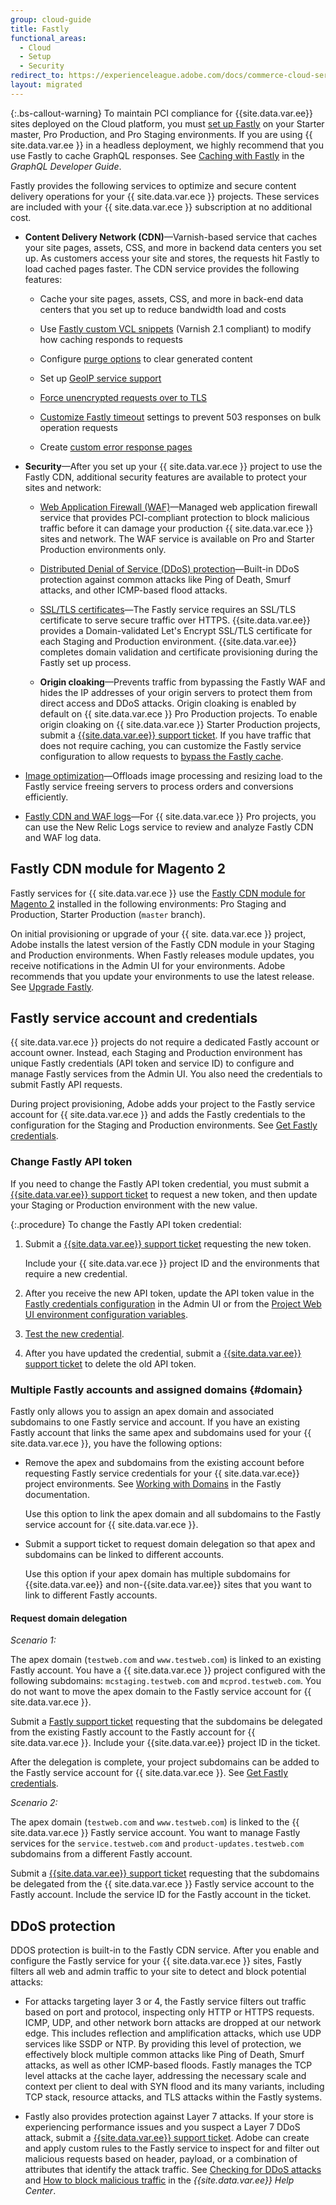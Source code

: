 ```yaml
---
group: cloud-guide
title: Fastly
functional_areas:
  - Cloud
  - Setup
  - Security
redirect_to: https://experienceleague.adobe.com/docs/commerce-cloud-service/user-guide/cdn/fastly.html
layout: migrated
---
```


{:.bs-callout-warning}
To maintain PCI compliance for {{site.data.var.ee}} sites deployed on the Cloud platform, you must [set up Fastly] on your Starter master, Pro Production, and Pro Staging environments. If you are using {{ site.data.var.ee }} in a headless deployment, we highly recommend that you use Fastly to cache GraphQL responses. See [Caching with Fastly] in the *GraphQL Developer Guide*.

Fastly provides the following services to optimize and secure content delivery operations for your {{ site.data.var.ece }} projects. These services are included with your {{ site.data.var.ece }} subscription at no additional cost.

-  **Content Delivery Network (CDN)**—Varnish-based service that caches your site pages, assets, CSS, and more in backend data centers you set up. As customers access your site and stores, the requests hit Fastly to load cached pages faster. The CDN service provides the following features:

   -  Cache your site pages, assets, CSS, and more in back-end data centers that you set up to reduce bandwidth load and costs

   -  Use [Fastly custom VCL snippets] (Varnish 2.1 compliant) to modify how caching responds to requests

   -  Configure [purge options] to clear generated content

   -  Set up [GeoIP service support]

   -  [Force unencrypted requests over to TLS]

   -  [Customize Fastly timeout] settings to prevent 503 responses on bulk operation requests

   -  Create [custom error response pages]

-  **Security**—After you set up your {{ site.data.var.ece }} project to use the Fastly CDN, additional security features are available to protect your sites and network:

   -  [Web Application Firewall (WAF)]—Managed web application firewall service that provides PCI-compliant protection to block malicious traffic before it can damage your production {{ site.data.var.ece }} sites and network. The WAF service is available on Pro and Starter Production environments only.

   -  [Distributed Denial of Service (DDoS) protection](#ddos-protection)—Built-in DDoS protection against common attacks like Ping of Death, Smurf attacks, and other ICMP-based flood attacks.

   -  [SSL/TLS certificates]—The Fastly service requires an SSL/TLS certificate to serve secure traffic over HTTPS. {{site.data.var.ee}} provides a Domain-validated Let's Encrypt SSL/TLS certificate for each Staging and Production environment. {{site.data.var.ee}} completes domain validation and certificate provisioning during the Fastly set up process.

   -  **Origin cloaking**—Prevents traffic from bypassing the Fastly WAF and hides the IP addresses of your origin servers to protect them from direct access and DDoS attacks. Origin cloaking is enabled by default on {{ site.data.var.ece }} Pro Production projects. To enable origin cloaking on {{ site.data.var.ece }} Starter Production projects, submit a [{{site.data.var.ee}} support ticket]. If you have traffic that does not require caching, you can customize the Fastly service configuration to allow requests to [bypass the Fastly cache].

-  [Image optimization]—Offloads image processing and resizing load to the Fastly service freeing servers to process orders and conversions efficiently.

-  [Fastly CDN and WAF logs]—For {{ site.data.var.ece }} Pro projects, you can use the New Relic Logs service to review and analyze Fastly CDN and WAF log data.

## Fastly CDN module for Magento 2

Fastly services for {{ site.data.var.ece }} use the [Fastly CDN module for Magento 2] installed in the following environments: Pro Staging and Production, Starter Production (`master` branch).

On initial provisioning or upgrade of your {{ site. data.var.ece }} project, Adobe installs the latest version of the Fastly CDN module in your Staging and Production environments. When Fastly releases module updates, you receive notifications in the Admin UI for your environments. Adobe recommends that you update your environments to use the latest release. See [Upgrade Fastly].

## Fastly service account and credentials

{{ site.data.var.ece }} projects do not require a dedicated Fastly account or account owner. Instead, each Staging and Production environment has unique Fastly credentials (API token and service ID) to configure and manage Fastly services from the Admin UI. You also need the credentials to submit Fastly API requests.

During project provisioning, Adobe adds your project to the Fastly service account for {{ site.data.var.ece }} and adds the Fastly credentials to the configuration for the Staging and Production environments. See [Get Fastly credentials].

### Change Fastly API token

If you need to change the Fastly API token credential, you must submit a [{{site.data.var.ee}} support ticket] to request a new token, and then update your Staging or Production environment with the new value.

{:.procedure}
To change the Fastly API token credential:

1. Submit a [{{site.data.var.ee}} support ticket] requesting the new token.

   Include your {{ site.data.var.ece }} project ID and the environments that require a new credential.

1. After you receive the new API token, update the API token value in the [Fastly credentials configuration] in the Admin UI or from the [Project Web UI environment configuration variables].

1. [Test the new credential].

1. After you have updated the credential, submit a [{{site.data.var.ee}} support ticket] to delete the old API token.

### Multiple Fastly accounts and assigned domains {#domain}

Fastly only allows you to assign an apex domain and associated subdomains to one Fastly service and account. If you have an existing Fastly account that links the same apex and subdomains used for your {{ site.data.var.ece }}, you have the following options:

-  Remove the apex and subdomains from the existing account before requesting Fastly service credentials for your {{ site.data.var.ece}} project environments. See [Working with Domains] in the Fastly documentation.

   Use this option to link the apex domain and all subdomains to the Fastly service account for {{ site.data.var.ece }}.

-  Submit a support ticket to request domain delegation so that apex and subdomains can be linked to different accounts.

   Use this option if your apex domain has multiple subdomains for {{site.data.var.ee}} and non-{{site.data.var.ee}} sites that you want to link to different Fastly accounts.

#### Request domain delegation

*Scenario 1:*

The apex domain (`testweb.com` and `www.testweb.com`) is linked to an existing Fastly account. You have a {{ site.data.var.ece }} project configured with the following subdomains: `mcstaging.testweb.com` and `mcprod.testweb.com`. You do not want to move the apex domain to the Fastly service account for {{ site.data.var.ece }}.

Submit a [Fastly support ticket] requesting that the subdomains be delegated from the existing Fastly account to the Fastly account for {{ site.data.var.ece }}. Include your {{site.data.var.ee}} project ID in the ticket.

After the delegation is complete, your project subdomains can be added to the Fastly service account for {{ site.data.var.ece }}. See [Get Fastly credentials].

*Scenario 2:*

The apex domain (`testweb.com` and `www.testweb.com`) is linked to the {{ site.data.var.ece }} Fastly service account. You want to manage Fastly services for the `service.testweb.com` and `product-updates.testweb.com` subdomains from a different Fastly account.

Submit a [{{site.data.var.ee}} support ticket] requesting that the subdomains be delegated from the {{ site.data.var.ece }} Fastly service account to the Fastly account. Include the service ID for the Fastly account in the ticket.

## DDoS protection

DDOS protection is built-in to the Fastly CDN service. After you enable and configure the Fastly service for your {{ site.data.var.ece }} sites, Fastly filters all web and admin traffic to your site to detect and block potential attacks:

-  For attacks targeting layer 3 or 4, the Fastly service filters out traffic based on port and protocol, inspecting only HTTP or HTTPS requests. ICMP, UDP, and other network born attacks are dropped at our network edge. This includes reflection and amplification attacks, which use UDP services like SSDP or NTP. By providing this level of protection, we effectively block  multiple common attacks like Ping of Death, Smurf attacks, as well as other ICMP-based floods.  Fastly manages the TCP level attacks at the cache layer, addressing the necessary scale and context per client to deal with SYN flood and its many variants, including TCP stack, resource attacks, and TLS attacks within the Fastly systems.

-  Fastly also provides protection against Layer 7 attacks. If your store is experiencing performance issues and you suspect a Layer 7 DDoS attack, submit a [{{site.data.var.ee}} support ticket]. Adobe can create and apply custom rules to the Fastly service to inspect for and filter out malicious requests based on header, payload, or a combination of attributes that identify the attack traffic. See [Checking for DDoS attacks][] and [How to block malicious traffic] in the *{{site.data.var.ee}} Help Center*.

<!--Link definitions-->
[bypass the Fastly cache]: {{site.baseurl}}/cloud/cdn/fastly-vcl-bypass-to-origin.html
[Caching with Fastly]: {{site.baseurl}}/guides/v2.4/graphql/caching.html#caching-with-fastly
[Checking for DDoS attacks]: https://support.magento.com/hc/en-us/articles/360030941932
[custom error response pages]: {{site.baseurl}}/cloud/cdn/cloud-fastly-custom-response.html
[Customize Fastly timeout]: {{site.baseurl}}/cloud/cdn/configure-fastly-customize-cache.html#extend-fastly-timeout
[Fastly CDN module for Magento 2]: https://github.com/fastly/fastly-magento2
[Fastly credentials configuration]: {{site.baseurl}}/cloud/cdn/configure-fastly.html#test-the-fastly-credentials
[Fastly custom VCL snippets]: {{site.baseurl}}/cloud/cdn/cloud-vcl-custom-snippets.html
[Image optimization]: {{site.baseurl}}/cloud/cdn/fastly-image-optimization.html
[Fastly support ticket]: https://docs.fastly.com/products/support-description-and-sla#support-requests
[Force unencrypted requests over to TLS]: {{site.baseurl}}/cloud/cdn/configure-fastly-customize-cache.html#force-tls
[GeoIP service support]: {{site.baseurl}}/cloud/cdn/configure-fastly-customize-cache.html#configure-geoip-handling
[Get Fastly credentials]: {{site.baseurl}}/cloud/cdn/configure-fastly.html#cloud-fastly-creds
[How to block malicious traffic]: https://support.magento.com/hc/en-us/articles/360039447892-How-to-block-malicious-traffic-for-Magento-Commerce-Cloud-on-Fastly-level
[{{site.data.var.ee}} support ticket]: https://support.magento.com/hc/en-us/articles/360019088251
[New Relic]: {{site.baseurl}}/cloud/project/new-relic.html
[Fastly CDN and WAF logs]: {{site.baseurl}}/cloud/project/new-relic.html#new-relic-logs
[Project Web UI environment configuration variables]: {{site.baseurl}}/cloud/project/projects.html#environment-configuration-variables
[purge options]: {{site.baseurl}}/cloud/cdn/configure-fastly-customize-cache.html#configure-purge-options
[set up Fastly]: {{site.baseurl}}/cloud/cdn/configure-fastly.html
[Test the new credential]: {{site.baseurl}}/cloud/cdn/configure-fastly.html#test-the-fastly-credentials
[SSL/TLS certificates]: {{site.baseurl}}/cloud/cdn/configure-fastly.html#provision-ssltls-certificates
[Upgrade Fastly]: {{site.baseurl}}/cloud/cdn/configure-fastly.html#upgrade
[Web Application Firewall (WAF)]: {{site.baseurl}}/cloud/cdn/fastly-waf-service.html
[Working with Domains]: https://docs.fastly.com/en/guides/working-with-domains
[test the Fastly credentials]: {{site.baseurl}}/cloud/cdn/configure-fastly.html#test-the-fastly-credentials

